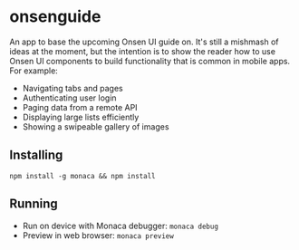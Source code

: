 # onsenguide

An app to base the upcoming Onsen UI guide on. It's still a mishmash of ideas at the moment, but the intention is to
show the reader how to use Onsen UI components to build functionality that is common in mobile apps. For example:

- Navigating tabs and pages
- Authenticating user login
- Paging data from a remote API
- Displaying large lists efficiently
- Showing a swipeable gallery of images


## Installing

`npm install -g monaca && npm install`


## Running

- Run on device with Monaca debugger: `monaca debug`
- Preview in web browser: `monaca preview`
